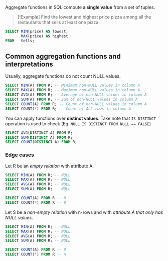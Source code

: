 Aggregate functions in SQL compute **a single value** from a set of tuples.

>[!Example]
> Find the lowest and highest price pizza among all the restaurants that sells at least one pizza.
 
```SQL
SELECT MIN(price) AS lowest,
       MAX(price) AS highest
FROM   Sells;
```

## Common aggregation functions and interpretations

Usually, aggregate functions do not count NULL values.

```sql
SELECT MIN(A) FROM R; -- Minimum non-NULL values in column A
SELECT MAX(A) FROM R; -- Maximum non-NULL values in column A
SELECT AVG(A) FROM R; -- Average of non-NULL values in column A
SELECT SUM(A) FROM R; -- Sum of non-NULL values in column A
SELECT COUNT(A) FROM R; -- Count of non-NULL values in column A
SELECT COUNT(*) FROM R; -- Count of ALL rows in column A
```

You can apply functions over **distinct values**. Take note that `IS DISTINCT` operation is used to check (Eg. `NULL IS DISTINCT FROM NULL == FALSE`)

```sql
SELECT AVG(DISTINCT A) FROM R;
SELECT SUM(DISTINCT A) FROM R;
SELECT COUNT(DISTINCT A) FROM R;
```

### Edge cases

Let R be an *empty relation* with attribute A.

```sql
SELECT MIN(A) FROM R; -- NULL
SELECT MAX(A) FROM R; -- NULL
SELECT AVG(A) FROM R; -- NULL
SELECT SUM(A) FROM R; -- NULL

SELECT COUNT(A) FROM R -- 0
SELECT COUNT(*) FROM R -- 0
```

Let S be a *non-empty relation* with n-rows and with *attribute A that only has NULL values*.

```sql
SELECT MIN(A) FROM R; -- NULL
SELECT MAX(A) FROM R; -- NULL
SELECT AVG(A) FROM R; -- NULL
SELECT SUM(A) FROM R; -- NULL

SELECT COUNT(A) FROM R -- 0
SELECT COUNT(*) FROM R -- n
```